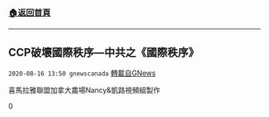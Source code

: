 ###  [:house:返回首頁](https://github.com/ourhimalayas/txt)
---

## CCP破壞國際秩序&#8212;中共之《國際秩序》
`2020-08-16 13:50 gnewscanada` [轉載自GNews](https://gnews.org/zh-hant/299720/)

喜馬拉雅聯盟加拿大農場Nancy&凱路視頻組製作

0

